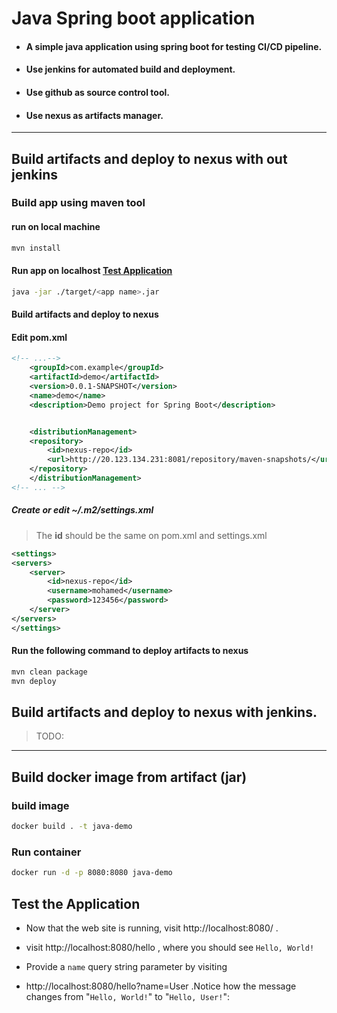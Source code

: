 # Java Spring boot application

- #### A simple java application using spring boot for testing **CI/CD** pipeline.
- #### Use jenkins for automated build and deployment.
- #### Use github as source control tool.
- #### Use nexus as artifacts manager.
---
## Build artifacts and deploy to nexus with out jenkins

### Build app using maven tool
#### run on local machine
```bash
mvn install
```
#### Run app on localhost [**Test Application**](#test-the-application)

```bash
java -jar ./target/<app name>.jar
```

#### Build artifacts and deploy to nexus
#### Edit **pom.xml**

```xml
<!-- ...-->
	<groupId>com.example</groupId>
	<artifactId>demo</artifactId>
	<version>0.0.1-SNAPSHOT</version>
	<name>demo</name>
	<description>Demo project for Spring Boot</description>


	<distributionManagement>
    <repository>
        <id>nexus-repo</id>
        <url>http://20.123.134.231:8081/repository/maven-snapshots/</url>
    </repository>
	</distributionManagement>
<!-- ... -->
```
##### Create or edit ~/.m2/settings.xml
> The **id** should be the same on pom.xml and settings.xml
```xml
<settings>
<servers>
    <server>
        <id>nexus-repo</id>
        <username>mohamed</username>
        <password>123456</password>
    </server>
</servers>
</settings>
```
#### Run the following command to deploy artifacts to nexus

```bash
mvn clean package
mvn deploy
```

## Build artifacts and deploy to nexus with jenkins.

>TODO:
-----
## Build docker image from artifact (jar)

### build image
```bash
docker build . -t java-demo
```
### Run container
```bash
docker run -d -p 8080:8080 java-demo 
```

## Test the Application

- Now that the web site is running, visit http://localhost:8080/ .

- visit http://localhost:8080/hello , where you should see `Hello, World!`

- Provide a `name` query string parameter by visiting

- http://localhost:8080/hello?name=User .Notice how the message changes from "`Hello, World!`" to "`Hello, User!`":
